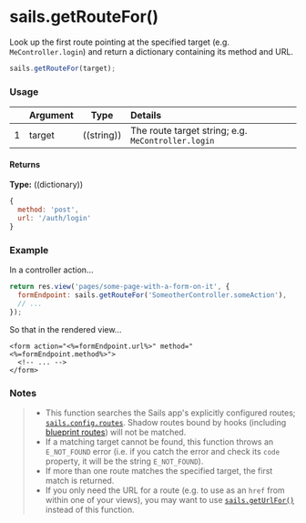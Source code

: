 # sails.getRouteFor()

Look up the first route pointing at the specified target (e.g. `MeController.login`) and return a dictionary containing its method and URL.



```javascript
sails.getRouteFor(target);
```


### Usage


|   |       Argument             | Type                | Details
|---|--------------------------- | ------------------- |:-----------
| 1 |      target                | ((string))          | The route target string; e.g. `MeController.login`


#### Returns

**Type:** ((dictionary))

```javascript
{
  method: 'post',
  url: '/auth/login'
}
```



### Example

In a controller action...
```javascript
return res.view('pages/some-page-with-a-form-on-it', {
  formEndpoint: sails.getRouteFor('SomeotherController.someAction'),
  // ...
});
```

So that in the rendered view...
```ejs
<form action="<%=formEndpoint.url%>" method="<%=formEndpoint.method%>">
  <!-- ... -->
</form>
```

### Notes
> - This function searches the Sails app's explicitly configured routes; [`sails.config.routes`](http://sailsjs.org/documentation/reference/configuration/sails-config-routes).  Shadow routes bound by hooks (including [blueprint routes](http://sailsjs.org/documentation/reference/blueprint-api#?blueprint-routes)) will not be matched.
> - If a matching target cannot be found, this function throws an `E_NOT_FOUND` error (i.e. if you catch the error and check its `code` property, it will be the string `E_NOT_FOUND`).
> - If more than one route matches the specified target, the first match is returned.
> - If you only need the URL for a route (e.g. to use as an `href` from within one of your views), you may want to use [`sails.getUrlFor()`](http://sailsjs.org/documentation/reference/application/sails-get-url-for) instead of this function.

<docmeta name="displayName" value="sails.getRouteFor()">
